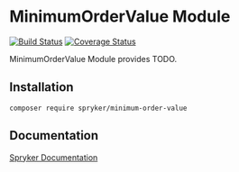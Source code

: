 # MinimumOrderValue Module
[![Build Status](https://travis-ci.org/spryker/minimum-order-value.svg)](https://travis-ci.org/spryker/minimum-order-value)
[![Coverage Status](https://coveralls.io/repos/github/spryker/minimum-order-value/badge.svg)](https://coveralls.io/github/spryker/minimum-order-value)

MinimumOrderValue Module provides TODO.

## Installation

```
composer require spryker/minimum-order-value
```

## Documentation

[Spryker Documentation](https://academy.spryker.com/developing_with_spryker/module_guide/modules.html)
